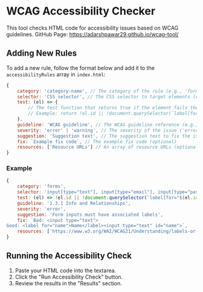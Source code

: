 # WCAG Accessibility Checker

This tool checks HTML code for accessibility issues based on WCAG guidelines.
GitHub Page: https://adarshpawar29.github.io/wcag-tool/

## Adding New Rules

To add a new rule, follow the format below and add it to the `accessibilityRules` array in `index.html`:

```javascript
{
    category: 'category-name', // The category of the rule (e.g., 'forms', 'headings')
    selector: 'CSS selector', // The CSS selector to target elements (e.g., 'input[type="text"]')
    test: (el) => {
        // The test function that returns true if the element fails the rule
        // Example: return !el.id || !document.querySelector(`label[for="${el.id}"]`);
    },
    guideline: 'WCAG guideline', // The WCAG guideline reference (e.g., '1.3.1 Info and Relationships')
    severity: 'error' | 'warning', // The severity of the issue ('error' or 'warning')
    suggestion: 'Suggestion text', // The suggestion text to fix the issue
    fix: `Example fix code`, // The example fix code (optional)
    resources: ['Resource URLs'] // An array of resource URLs (optional)
}
```

### Example

```javascript
{
    category: 'forms',
    selector: 'input[type="text"], input[type="email"], input[type="password"]',
    test: (el) => !el.id || !document.querySelector(`label[for="${el.id}"]`),
    guideline: '1.3.1 Info and Relationships',
    severity: 'error',
    suggestion: 'Form inputs must have associated labels',
    fix: `Bad: <input type="text">
Good: <label for="name">Name</label><input type="text" id="name">`,
    resources: ['https://www.w3.org/WAI/WCAG21/Understanding/labels-or-instructions.html']
}
```

## Running the Accessibility Check

1. Paste your HTML code into the textarea.
2. Click the "Run Accessibility Check" button.
3. Review the results in the "Results" section.
